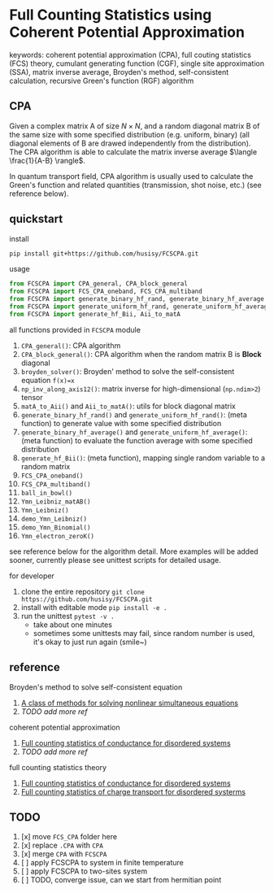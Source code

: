 # Full Counting Statistics using Coherent Potential Approximation

keywords: coherent potential approximation (CPA), full couting statistics (FCS) theory, cumulant generating function (CGF), single site approximation (SSA), matrix inverse average, Broyden's method, self-consistent calculation, recursive Green's function (RGF) algorithm

## CPA

Given a complex matrix A of size $N\times N$, and a random diagonal matrix B of the same size with some specified distribution (e.g. uniform, binary) (all diagonal elements of B are drawed independently from the distribution). The CPA algorithm is able to calculate the matrix inverse average $\langle \frac{1}{A-B} \rangle$.

In quantum transport field, CPA algorithm is usually used to calculate the Green's function and related quantities (transmission, shot noise, etc.) (see reference below).

## quickstart

install

```bash
pip install git+https://github.com/husisy/FCSCPA.git
```

usage

```Python
from FCSCPA import CPA_general, CPA_block_general
from FCSCPA import FCS_CPA_oneband, FCS_CPA_multiband
from FCSCPA import generate_binary_hf_rand, generate_binary_hf_average
from FCSCPA import generate_uniform_hf_rand, generate_uniform_hf_average
from FCSCPA import generate_hf_Bii, Aii_to_matA
```

all functions provided in `FCSCPA` module

1. `CPA_general()`: CPA algorithm
2. `CPA_block_general()`: CPA algorithm when the random matrix B is **Block** diagonal
3. `broyden_solver()`: Broyden' method to solve the self-consistent equation `f(x)=x`
4. `np_inv_along_axis12()`: matrix inverse for high-dimensional (`np.ndim>2`) tensor
5. `matA_to_Aii()` and `Aii_to_matA()`: utils for block diagonal matrix
6. `generate_binary_hf_rand()` and `generate_uniform_hf_rand()`: (meta function) to generate value with some specified distribution
7. `generate_binary_hf_average()` and `generate_uniform_hf_average()`: (meta function) to evaluate the function average with some specified distribution
8. `generate_hf_Bii()`: (meta function), mapping single random variable to a random matrix
9. `FCS_CPA_oneband()`
10. `FCS_CPA_multiband()`
11. `ball_in_bowl()`
12. `Ymn_Leibniz_matAB()`
13. `Ymn_Leibniz()`
14. `demo_Ymn_Leibniz()`
15. `demo_Ymn_Binomial()`
16. `Ymn_electron_zeroK()`

see reference below for the algorithm detail. More examples will be added sooner, currently please see unittest scripts for detailed usage.

for developer

1. clone the entire repository `git clone https://github.com/husisy/FCSCPA.git`
2. install with editable mode `pip install -e .`
3. run the unittest `pytest -v .`
   * take about one minutes
   * sometimes some unittests may fail, since random number is used, it's okay to just run again (smile~)

## reference

Broyden's method to solve self-consistent equation

1. [A class of methods for solving nonlinear simultaneous equations](https://doi.org/10.1090/S0025-5718-1965-0198670-6)
2. *TODO add more ref*

coherent potential approximation

1. [Full counting statistics of conductance for disordered systems](https://journals.aps.org/prb/abstract/10.1103/PhysRevB.96.115410)
2. *TODO add more ref*

full counting statistics theory

1. [Full counting statistics of conductance for disordered systems](https://journals.aps.org/prb/abstract/10.1103/PhysRevB.96.115410)
2. [Full counting statistics of charge transport for disordered systerms](http://hub.hku.hk/handle/10722/265313)

## TODO

1. [x] move `FCS_CPA` folder here
2. [x] replace `.CPA` with `CPA`
3. [x] merge `CPA` with `FCSCPA`
4. [ ] apply FCSCPA to system in finite temperature
5. [ ] apply FCSCPA to two-sites system
6. [ ] TODO, converge issue, can we start from hermitian point

